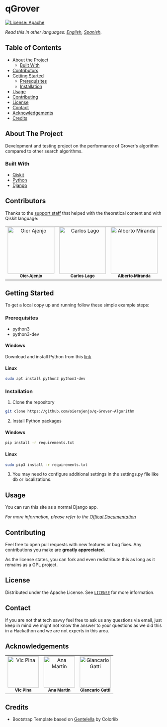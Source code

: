 # qGrover

[![License: Apache][license-shield]][license-url]

*Read this in other languages: [English](README.md), [Spanish](README.es.md).*

<!-- TABLE OF CONTENTS -->
## Table of Contents

* [About the Project](#about-the-project)
  * [Built With](#built-with)
* [Contributors](#contributors)
* [Getting Started](#getting-started)
  * [Prerequisites](#prerequisites)
  * [Installation](#installation)
* [Usage](#usage)
* [Contributing](#contributing)
* [License](#license)
* [Contact](#contact)
* [Acknowledgements](#acknowledgements)
* [Credits](#credits)



<!-- ABOUT THE PROJECT -->
## About The Project

Development and testing project on the performance of Grover's algorithm compared to other search algorithms.

### Built With
* [Qiskit](https://qiskit.org/)
* [Python](https://www.python.org/)
* [Django](https://www.djangoproject.com/)

<!-- CONTRIBUTORS -->
## Contributors

Thanks to the [support staff](#acknowledgements) that helped with the theoretical content and with Qiskit language:

<!-- ALL-CONTRIBUTORS-LIST:START - Do not remove or modify this section -->
<!-- prettier-ignore -->
<table align="center">
  <tr>
    <td align="center"><a href="https://github.com/oierajenjo">
        <img src="https://avatars1.githubusercontent.com/u/25632727?s=400&v=4"
        width="150px;" alt="Oier Ajenjo"/><br/><sub><b>Oier Ajenjo</b></sub></a><br/></td>
    <td align="center"><a href="https://github.com/carloslago">
        <img src="https://avatars2.githubusercontent.com/u/15263623?s=400&v=4" 
        width="150px;" alt="Carlos Lago"/><br/><sub><b>Carlos Lago</b></sub></a><br/></td>
    <td align="center"><a href="https://github.com/AlbertoMGV">
        <img src="https://avatars2.githubusercontent.com/u/31722793?s=400&v=4"
        width="150px;" alt="Alberto Miranda"/><br/><sub><b>Alberto Miranda</b></sub></a><br/></td>
    <td align="center"><a href="https://github.com/aitormorais">
        <img src="https://avatars3.githubusercontent.com/u/43671531?s=400&v=4"
         width="150px;" alt="Aitor Morais"/><br/><sub><b>Aitor Morais</b></sub></a><br/></td>
    <td align="center"><a href="https://github.com/rafaelromon">
        <img src="https://avatars0.githubusercontent.com/u/15263554?s=400&v=4" 
        width="150px;" alt="Rafael Romón"/><br /><sub><b>Rafael Romón</b></sub></a><br/></td>
  </tr>
</table>

<!-- ALL-CONTRIBUTORS-LIST:END -->

<!-- GETTING STARTED -->
## Getting Started

To get a local copy up and running follow these simple example steps:

### Prerequisites
* python3
* python3-dev
#### Windows
Download and install Python from this [link](https://www.python.org/downloads/windows/)
#### Linux
```sh
sudo apt install python3 python3-dev
```

### Installation

1. Clone the repository
```sh
git clone https://github.com/oierajenjo/q-Grover-Algorithm
```

2. Install Python packages
#### Windows
```sh
pip install -r requirements.txt
```
#### Linux
```sh
sudo pip3 install -r requirements.txt
```

3. You may need to configure additional settings in the settings.py file like db or localizations.


<!-- USAGE EXAMPLES -->
## Usage

You can run this site as a normal Django app.

_For more information, please refer to the [Offical Documentation](https://www.djangoproject.com/start/)_


<!-- CONTRIBUTING -->
## Contributing

Feel free to open pull requests with new features or bug fixes. Any contributions you make are **greatly appreciated**.

As the license states, you can fork and even redistribute this as long as it remains as a GPL project. 


<!-- LICENSE -->
## License

Distributed under the Apache License. See [`LICENSE`](LICENSE) for more information.


<!-- CONTACT -->
## Contact

If you are not that tech savvy feel free to ask us any questions via email, just keep in mind we might not know 
the answer to your questions as we did this in a Hackathon and we are not experts in this area.


## Acknowledgements

<table align="center">
  <tr>
    <td align="center"><a href="https://github.com/VicPinaCanelles">
        <img src="https://avatars0.githubusercontent.com/u/55274463?s=400&v=4"
        width="100px;" alt="Vic Pina"/><br/><sub><b>Vic Pina</b></sub></a><br/></td>
    <td align="center"><a href="https://github.com/amartinfer">
        <img src="https://avatars1.githubusercontent.com/u/7209496?s=400&v=4" 
        width="100px;" alt="Ana Martín"/><br/><sub><b>Ana Martín</b></sub></a><br/></td>
    <td align="center"><a href="https://www.researchgate.net/profile/Giancarlo_Gatti">
        <img src="https://i1.rgstatic.net/ii/profile.image/784553258012674-1564063481856_Q512/Giancarlo_Gatti.jpg"
        width="100px;" alt="Giancarlo Gatti"/><br/><sub><b>Giancarlo Gatti</b></sub></a><br/></td>
  </tr>
</table>


## Credits

- Bootstrap Template based on [Gentelella](https://github.com/ColorlibHQ/gentelella) by Colorlib



<!-- MARKDOWN LINKS & IMAGES -->
<!-- https://www.markdownguide.org/basic-syntax/#reference-style-links -->
[license-shield]: https://img.shields.io/badge/License-Apache%202.0-orange.svg
[license-url]: https://github.com/oierajenjo/q-Grover-Algorithm/blob/master/LICENSE